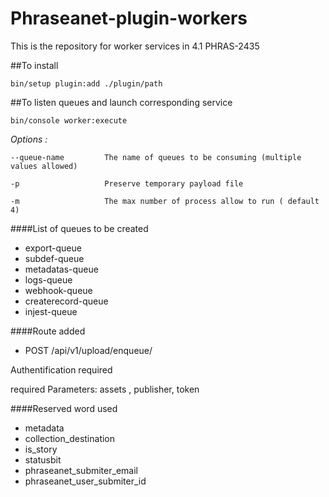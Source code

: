 # Phraseanet-plugin-workers
This is the repository for worker services in 4.1 PHRAS-2435

##To install

`bin/setup plugin:add ./plugin/path`

##To listen queues and launch corresponding service

`bin/console worker:execute`

 _Options :_
 
 ```
 --queue-name         The name of queues to be consuming (multiple values allowed)
 
 -p                   Preserve temporary payload file
 
 -m                   The max number of process allow to run ( default 4)
 ```

####List of queues to be created

- export-queue
- subdef-queue
- metadatas-queue
- logs-queue
- webhook-queue
- createrecord-queue
- injest-queue

####Route added

- POST /api/v1/upload/enqueue/

Authentification required

required Parameters:  assets , publisher, token

####Reserved word used
- metadata
- collection_destination
- is_story
- statusbit
- phraseanet_submiter_email
- phraseanet_user_submiter_id
